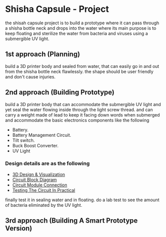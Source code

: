 # Shisha Capsule - Project
the shisah capsule project is to build a prototype where it can pass through a shisha bottle neck and drops into the water where its main purpose is to keep floating and sterilize the water from bacteria and viruses using a submergible UV light.

## 1st approach (Planning)
build a 3D printer body and sealed from water, that can easily go in and out from the shisha bottle neck flawlessly. the shape should be user friendly and don't cause injuries.

## 2nd approach (Building Prototype)
build a 3D printer body that can accommodate the submergible UV light and yet seal the water flowing inside through the light screw thread. and can carry a weight made of lead to keep it facing down words when submerged and accommodate the basic electronics components like the following

* Battery.
* Battery Management Circuit.
* Tilt switch.
* Buck Boost Converter.
* UV Light

### Design details are as the following

* [3D Design & Visualization]()
* [Circuit Block Diagram]()
* [Circuit Module Connection]()
* [Testing The Circuit In Practical]()

finally test it in sealing water and in floating. do a lab test to see the amount of bacteria eliminated by the UV light.

## 3rd approach (Building A Smart Prototype Version)
